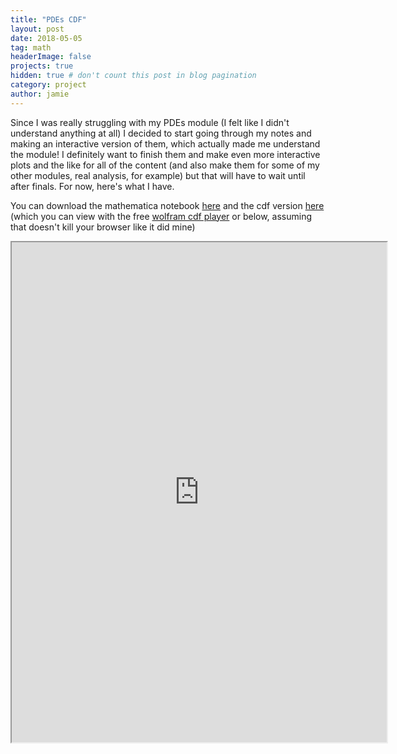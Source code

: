 ```yaml
---
title: "PDEs CDF"
layout: post
date: 2018-05-05
tag: math
headerImage: false
projects: true
hidden: true # don't count this post in blog pagination
category: project
author: jamie
---
```


Since I was really struggling with my PDEs module (I felt like I didn't understand anything at all) I decided to start going through my notes and making an interactive version of them, which actually made me understand the module! I definitely want to finish them and make even more interactive plots and the like for all of the content (and also make them for some of my other modules, real analysis, for example) but that will have to wait until after finals. For now, here's what I have. 

You can download the mathematica notebook [here](jamiecayley.github.io/assets/PDEs.nb) and the cdf version [here](jamiecayley.github.io/assets/PDEs.cdf) (which you can view with the free [wolfram cdf player](https://www.wolfram.com/cdf-player/) or below, assuming that doesn't kill your browser like it did mine)


<iframe src="https://www.wolframcloud.com/objects/17a9603c-d544-4cdd-8270-8fd943d59f5b?_embed=iframe" width="600" height="800"></iframe>

